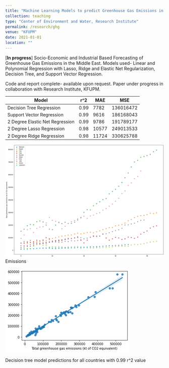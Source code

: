 ```yaml
---
title: "Machine Learning Models to predict Greenhouse Gas Emissions in the Middle East using Industrial and Demographic Data "
collection: teaching
type: "Center of Environment and Water, Research Institute"
permalink: /research/ghg
venue: "KFUPM"
date: 2021-01-01
location: ""
---
```


[**In progress**] Socio-Economic and Industrial Based Forecasting of Greenhouse Gas Emissions in the Middle East. Models used- Linear and Polynomial Regression with Lasso, Ridge and Elastic Net Regularization, Decision Tree, and Support Vector Regression. 

Code and report complete- available upon request. Paper under progress in collaboration with Research Institute, KFUPM. 

Model  | r^2 | MAE  | MSE
-----|-------|--------|-----|
Decision Tree Regression      | 0.99 | 7782| 136016472  
Support Vector Regression      | 0.99      | 9616 | 186168043  
2 Degree Elastic Net Regression      | 0.99 | 9786|191789177 
2 Degree Lasso Regression      | 0.98      | 10577|249013533 
2 Degree Ridge Regression      | 0.98      | 11724|330625788 

![Emissions](/images/ghg.png)
Emissions

![DT](/images/dt.png)

Decision tree model predictions for all countries with 0.99 r^2 value

